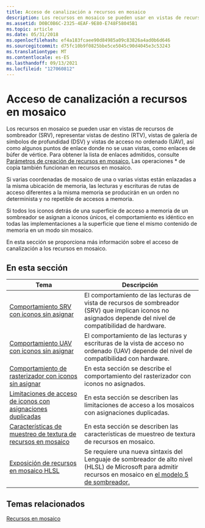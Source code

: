 ```yaml
---
title: Acceso de canalización a recursos en mosaico
description: Los recursos en mosaico se pueden usar en vistas de recursos de sombreador (SRV), representar vistas de destino (RTV), vistas de galería de símbolos de profundidad (DSV) y vistas de acceso no ordenado (UAV), así como algunos puntos de enlace donde no se usan vistas, como enlaces de búfer de vértice.
ms.assetid: D0BC0B6C-2325-4EAF-9E80-E748F58045B1
ms.topic: article
ms.date: 05/31/2018
ms.openlocfilehash: ef4a183fcaee90d84985a09c83826a4ad0b6d646
ms.sourcegitcommit: d75fc10b9f0825bbe5ce5045c90d4045e3c53243
ms.translationtype: MT
ms.contentlocale: es-ES
ms.lasthandoff: 09/13/2021
ms.locfileid: "127060812"
---
```

# <a name="pipeline-access-to-tiled-resources"></a>Acceso de canalización a recursos en mosaico

Los recursos en mosaico se pueden usar en vistas de recursos de sombreador (SRV), representar vistas de destino (RTV), vistas de galería de símbolos de profundidad (DSV) y vistas de acceso no ordenado (UAV), así como algunos puntos de enlace donde no se usan vistas, como enlaces de búfer de vértice. Para obtener la lista de enlaces admitidos, consulte [Parámetros de creación de recursos en mosaico.](tiled-resource-creation-parameters.md) Las operaciones \* de copia también funcionan en recursos en mosaico.

Si varias coordenadas de mosaico de una o varias vistas están enlazadas a la misma ubicación de memoria, las lecturas y escrituras de rutas de acceso diferentes a la misma memoria se producirán en un orden no determinista y no repetible de accesos a memoria.

Si todos los iconos detrás de una superficie de acceso a memoria de un sombreador se asignan a iconos únicos, el comportamiento es idéntico en todas las implementaciones a la superficie que tiene el mismo contenido de memoria en un modo sin mosaico.

En esta sección se proporciona más información sobre el acceso de canalización a los recursos en mosaico.

## <a name="in-this-section"></a>En esta sección



| Tema                                                                                                              | Descripción                                                                                                                                                               |
|--------------------------------------------------------------------------------------------------------------------|---------------------------------------------------------------------------------------------------------------------------------------------------------------------------|
| [Comportamiento SRV con iconos sin asignar](srv-behavior-with-non-mapped-tiles.md)<br/>                            | El comportamiento de las lecturas de vista de recursos de sombreador (SRV) que implican iconos no asignados depende del nivel de compatibilidad de hardware. <br/>                                          |
| [Comportamiento UAV con iconos sin asignar](uav-behavior-with-non-mapped-tiles.md)<br/>                            | El comportamiento de las lecturas y escrituras de la vista de acceso no ordenado (UAV) depende del nivel de compatibilidad con hardware. <br/>                                                            |
| [Comportamiento de rasterizador con iconos sin asignar](rasterizer-behavior-with-non-mapped-tiles.md)<br/>              | En esta sección se describe el comportamiento del rasterizador con iconos no asignados.<br/>                                                                                              |
| [Limitaciones de acceso de iconos con asignaciones duplicadas](tile-access-limitations-with-duplicate-mappings-.md)<br/> | En esta sección se describen las limitaciones de acceso a los mosaicos con asignaciones duplicadas.<br/>                                                                                        |
| [Características de muestreo de textura de recursos en mosaico](tiled-resources-texture-sampling-features.md)<br/>              | En esta sección se describen las características de muestreo de textura de recursos en mosaico.<br/>                                                                                              |
| [Exposición de recursos en mosaico HLSL](hlsl-tiled-resources-exposure.md)<br/>                                      | Se requiere una nueva sintaxis del Lenguaje de sombreador de alto nivel (HLSL) de Microsoft para admitir recursos en mosaico en [el modelo 5 de sombreador.](/windows/desktop/direct3dhlsl/d3d11-graphics-reference-sm5) <br/> |



 

## <a name="related-topics"></a>Temas relacionados

<dl> <dt>

[Recursos en mosaico](tiled-resources.md)
</dt> </dl>

 

